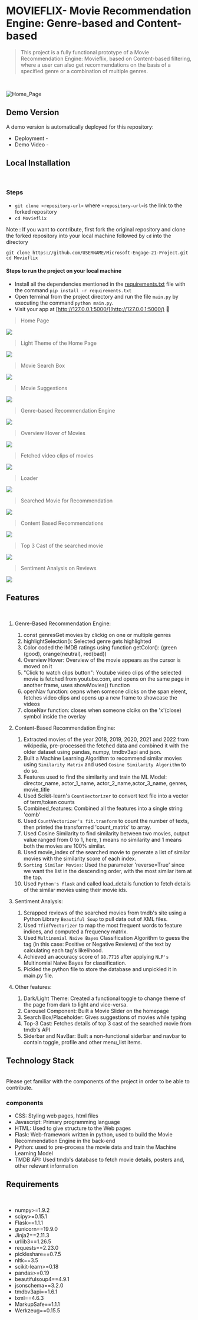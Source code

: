 # MOVIEFLIX- Movie Recommendation Engine: Genre-based and Content-based 

>This project is a fully functional prototype of a Movie Recommendation Engine: Movieflix, based on Content-based filtering, where a user can also get recommendations on the basis of a specified genre or a combination of multiple genres.
</br>

![Home_Page](https://github.com/nehagupta2103/Movieflix/blob/main/Screenshots/Home-Page.png)

## Demo Version
A demo version is automatically deployed for this repository:
</br>
- Deployment -
- Demo Video - 

## Local Installation
</br>

### Steps
- `git clone <repository-url>` where `<repository-url>`is the link to the forked repository
- `cd Movieflix`

Note : If you want to contribute, first fork the original repository and clone the forked repository into your local machine followed by `cd` into the directory

```
git clone https://github.com/USERNAME/Microsoft-Engage-21-Project.git
cd Movieflix
```

#### Steps to run the project on your local machine

- Install all the dependencies mentioned in the [requirements.txt](https://github.com/nehagupta2103/Movieflix/blob/main/requirements.txt) file with the command `pip install -r requirements.txt` 
- Open terminal from the project directory and run the file `main.py` by executing the command `python main.py`.
- Visit your app at [http://127.0.0.1:5000/](http://127.0.0.1:5000/) :tada:

>Home Page
<img alt=" " src="https://github.com/nehagupta2103/Movieflix/blob/main/Screenshots/Home-Page.png">

>Light Theme of the Home Page
<img alt=" " src="https://github.com/nehagupta2103/Movieflix/blob/main/Screenshots/Light%20Theme.png">

>Movie Search Box
<img alt=" " src="https://github.com/nehagupta2103/Movieflix/blob/main/Screenshots/Movie%20Search%20Box.png">

>Movie Suggestions
<img alt=" " src="https://github.com/nehagupta2103/Movieflix/blob/main/Screenshots/Movie%20Suggestions.png">

>Genre-based Recommendation Engine
<img alt=" " src="https://github.com/nehagupta2103/Movieflix/blob/main/Screenshots/Genre-Based%20Recommender.png">

>Overview Hover of Movies
<img alt=" " src="https://github.com/nehagupta2103/Movieflix/blob/main/Screenshots/Overview%20Hover.png">

>Fetched video clips of movies
<img alt=" " src="https://github.com/nehagupta2103/Movieflix/blob/main/Screenshots/Video%20Clips%20of%20Movies.png">

>Loader
<img alt=" " src="https://github.com/nehagupta2103/Movieflix/blob/main/Screenshots/Loader.png">

>Searched Movie for Recommendation
<img alt=" " src="https://github.com/nehagupta2103/Movieflix/blob/main/Screenshots/Avatar_2_2022Movie.png">

>Content Based Recommendations
<img alt=" " src="https://github.com/nehagupta2103/Movieflix/blob/main/Screenshots/Content_based%20Recommendation.png">

>Top 3 Cast of the searched movie
<img alt=" " src="https://github.com/nehagupta2103/Movieflix/blob/main/Screenshots/Top%203%20Cast.png">

>Sentiment Analysis on Reviews
<img alt=" " src="https://github.com/nehagupta2103/Movieflix/blob/main/Screenshots/Sentiment%20Analysis.png">

## Features
</br>

1. Genre-Based Recommendation Engine:
   1. const genresGet movies by clickig on one or multiple genres 
   2. highlightSelection(): Selected genre gets highlighted
   3. Color coded the IMDB ratings using function getColor(): (green (good), orange(neutral), red(bad)) 
   4. Overview Hover: Overview of the movie appears as the cursor is moved on it
   5. "Click to watch clips button": Youtube video clips of the selected movie is fetched from youtube.com, and opens on the same page in another frame, uses showMovies() function
   6. openNav function: oepns when someone clicks on the span eleent, fetches video clips and opens up a new frame to showcase the videos
   7. closeNav function:  closes when someone clciks on the 'x'(close) symbol inside the overlay
   
2. Content-Based Recommendation Engine:
   1. Extracted movies of the year 2018, 2019, 2020, 2021 and 2022 from wikipedia, pre-processed the fetched data and combined it with the older dataset using pandas, numpy, tmdbv3api and json.
   2. Built a Machine Learning Algorithm to recommend similar movies using `Similarity Matrix` and used `Cosine Similarity Algorithm` to do so.
   3. Features used to find the similarity and train the ML Model: director_name, actor_1_name, actor_2_name,actor_3_name, genres, movie_title
   4. Used Scikit-learn's `CountVectorizer` to convert text file into a vector of term/token counts
   5. Combined_features: Combined all the features into a single string 'comb'
   6. Used `CountVectorizer's fit.tranform` to count the number of texts, then printed the transformed 'count_matrix' to array.
   7. Used Cosine Similarity to find similarity between two movies, output value ranged from 0 to 1, here, ) means no similarity and 1 means both the movies are 100% similar.
   8. Used movie_index of the searched movie to generate a list of similar movies with the similarity score of each index.
   9. `Sorting Similar Movies`: Used the parameter 'reverse=True' since we want the list in the descending order, with the most similar item at the top.
   10. Used `Python's flask`  and called load_details function to fetch details of the similar movies using their movie ids.
   
3. Sentiment Analysis:
   1. Scrapped reviews of the searched movies from tmdb's site using a Python Library `Beautiful Soup` to pull data out of XML files.
   2. Used `TfidfVectorizer` to map the most frequent words to feature indices, and computed a frequency matrix.
   3. Used `Multinomial Naive Bayes` Classification Algorithm to guess the tag (in this case: Positive or Negative Reviews) of the text by calculating each tag's likelihood.
   4. Achieved an accuracy score of `98.7716` after applying `NLP's` Multinomial Naive Bayes for classification.
   5. Pickled the python file to store the database and unpickled it in main.py file.

4. Other features:
   1. Dark/Light Theme: Created a functional toggle to change theme of the page from dark to light and vice-versa.
   2. Carousel Component: Built a Movie Slider on the homepage
   3. Search Box/Placeholder: Gives suggestions of movies while typing
   4. Top-3 Cast: Fetches details of top 3 cast of the searched movie from tmdb's API
   5. Siderbar and NavBar: Built a non-functional siderbar and navbar to contain toggle, profile and other menu_list items.

## Technology Stack 
</br>
Please get familiar with the components of the project in order to be able to contribute.

### components
- CSS: Styling web pages, html files
- Javascript: Primary programming language
- HTML: Used to give structure to the Web pages
- Flask: Web-framework written in python, used to build the Movie Recommendation Engine in the back-end
- Python: used to pre-process the movie data and train the Machine Learning Model
- TMDB API: Used tmdb's database to fetch movie details, posters and, other relevant information


## Requirements
</br>

- numpy>=1.9.2
- scipy>=0.15.1
- Flask==1.1.1
- gunicorn==19.9.0
- Jinja2==2.11.3
- urllib3==1.26.5
- requests==2.23.0
- pickleshare==0.7.5
- nltk==3.5
- scikit-learn>=0.18
- pandas>=0.19
- beautifulsoup4==4.9.1
- jsonschema==3.2.0
- tmdbv3api==1.6.1
- lxml==4.6.3
- MarkupSafe==1.1.1
- Werkzeug==0.15.5






